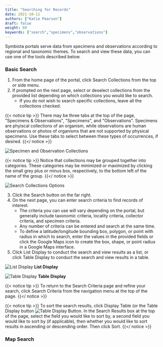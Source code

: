 ```yaml
---
title: "Searching for Records"
date: 2021-10-11
authors: ["Katie Pearson"]
draft: false
weight: 60
keywords: ["search","specimens","observations"]
---
```


Symbiota portals serve data from specimens and observations according to regional and taxonomic themes. To search and view these data, you can use one of the tools described below.

### Basic Search

1. From the home page of the portal, click Search Collections from the top or side menu.
2. If prompted on the next page, select or deselect collections from the provided list depending on which collections you would like to search.
      * If you do not wish to search specific collections, leave all the collections checked.

{{< notice tip >}}
  There may be three tabs at the top of the page, "Specimens & Observations", "Specimens", and "Observations". Specimens are phyiscal collections of an organism, while observations are human observations or photos of organisms that are not supported by physical specimens. Use these tabs to select between these types of occurrences, if desired.
{{</ notice >}}

![Specimen and Observation Collections](/symbiota-docs/static/images/search2.PNG)

{{< notice tip >}}
  Notice that collections may be grouped together into categories. These categories may be minimized or maximized by clicking the small grey plus or minus box, respectively, to the bottom left of the name of the group.
{{</ notice >}}

![Search Collections Options](/symbiota-docs/static/images/search1.PNG)

3. Click the Search button on the far right.
4. On the next page, you can enter search criteria to find records of interest.
      * The criteria you can use will vary depending on the portal, but generally include taxonomic criteria, locality criteria, collector criteria, and specimen criteria.
      * Any number of criteria can be entered and search at the same time.
      * To define a latitude/longitude bounding box, polygon, or point with radius in which to search, enter the values in the provided fields or click the Google Maps icon to create the box, shape, or point radius in a Google Maps interface.
5. Click List Display to conduct the search and view results as a list, or click Table Display to conduct the search and view results in a table.

![List Display](/symbiota-docs/static/images/search3.PNG)
**List Display**

![Table Display](/symbiota-docs/static/images/search4.PNG)
**Table Display**

{{< notice tip >}}
  To return to the Search Criteria page and refine your search, click Search Criteria from the navigation menu at the top of the page.
{{</ notice >}}

{{< notice tip >}}
   To sort the search results, click Display Table (or the Table Display button ![Table Display Button](/symbiota-docs/static/images/tabledisplaybutton.PNG). In the Search Results box at the top of the page, select the field you would like to sort by, a second field you would like to sort by (if applicable), then whether you would like to sort results in ascending or descending order. Then click Sort.
{{</ notice >}}

### Map Search

